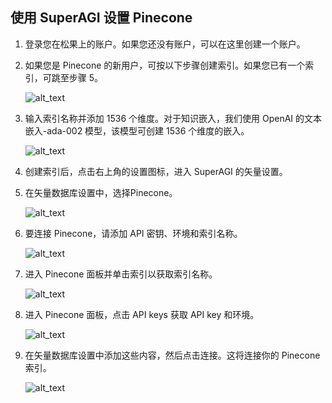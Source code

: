 ## 使用 SuperAGI 设置 Pinecone

1. 登录您在松果上的账户。如果您还没有账户，可以在这里创建一个账户。

2. 如果您是 Pinecone 的新用户，可按以下步骤创建索引。如果您已有一个索引，可跳至步骤 5。

   ![alt_text](https://superagi.com/docs/assets/images/pinecone1-ee9384aa4afc3a38271806e0d1fca61f.png)

3. 输入索引名称并添加 1536 个维度。对于知识嵌入，我们使用 OpenAI 的文本嵌入-ada-002 模型，该模型可创建 1536 个维度的嵌入。

   ![alt_text](https://superagi.com/docs/assets/images/pinecone2-58e3366e686b60b012464bef99fbacd3.png)

4. 创建索引后，点击右上角的设置图标，进入 SuperAGI 的矢量设置。

5. 在矢量数据库设置中，选择Pinecone。

   ![alt_text](https://superagi.com/docs/assets/images/pinecone3-53e2406f96f3a20698775e3732269c6e.png)

6. 要连接 Pinecone，请添加 API 密钥、环境和索引名称。

   ![alt_text](https://superagi.com/docs/assets/images/pinecone5-06257ac2c55328edd3a0dece6bcb48e9.png)

7. 进入 Pinecone 面板并单击索引以获取索引名称。

   ![alt_text](https://superagi.com/docs/assets/images/pinecone6-0d8e77b6dfbb1e6b36d26975b1cff6dd.png)

8. 进入 Pinecone 面板，点击 API keys 获取 API key 和环境。

   ![alt_text](https://superagi.com/docs/assets/images/pinecone7-37f8e920e1cb8a213f524df6a61dc7bc.png)

9. 在矢量数据库设置中添加这些内容，然后点击连接。这将连接你的 Pinecone 索引。

   ![alt_text](https://superagi.com/docs/assets/images/pinecone8-a9be62dc3244e4226daaafdd61427955.png)

   